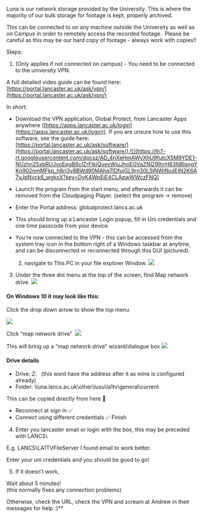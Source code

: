 Luna is our network storage provided by the University. This is where the majority of our bulk storage for footage is kept, properly archived. 

This can be connected to on any machine outside the University as well as on Campus in order to remotely access the recorded footage. 
Please be careful as this may be our hard copy of footage - always work with copies!!

  Steps:

1. (Only applies if not connected on campus) - You need to be connected to the university VPN. 

A full detailed video guide can be found here: [https://portal.lancaster.ac.uk/ask/vpn/](https://portal.lancaster.ac.uk/ask/vpn/)  

In short:

- Download the VPN application, Global Protect, from Lancaster Apps anywhere ([https://apps.lancaster.ac.uk/login](https://apps.lancaster.ac.uk/login)). If you are unsure how to use this software, see the guide here: [https://portal.lancaster.ac.uk/ask/software/](https://portal.lancaster.ac.uk/ask/software/).![](https://lh7-rt.googleusercontent.com/docsz/AD_4nXeHmAWvXhU9futcX5M9YDE1-NUzhn25xbRUJvoEpgB6cIZrFIkiQvevWjuJhoEGVaZNQ1RhrH63NBlsngYKn902nmMFkq_h8ri3y8BWd90MAhq7lDfujGL9rn30L5INWifbuIEIN2K6A7yJpNvck6_wgkxX?key=DyK4WpEiE4CLApwWWczFNQ)
    
- Launch the program from the start menu, and afterwards it can be removed from the Cloudpaging Player. (select the program -> remove)
- Enter the Portal address: globalprotect.lancs.ac.uk
- This should bring up a Lancaster Login popup, fill in Uni credentials and one time passcode from your device. 
- You’re now connected to the VPN - this can be accessed from the system tray icon in the bottom right of a Windows taskbar at anytime, and can be disconnected or reconnected through this GUI (pictured).

  2. navigate to This PC in your file explorer Window.
![](https://lh7-rt.googleusercontent.com/docsz/AD_4nXe_Vcw8SoSR8EGr1-6D-gBjkV0S7CAUv0PXBSmGD9iZwm73pbD32tI0fRKv3ubs-J_0lBZcfc0JHDhab6uoqYv6zZP-hWND4ljKZmvCVtQWU6z6wOKhfh-ISRBUuV2y5kfxMmoMw1wA735aIUtECaBPFemr?key=DyK4WpEiE4CLApwWWczFNQ)

3. Under the three dot menu at the top of the screen, find Map network drive.
![](https://lh7-rt.googleusercontent.com/docsz/AD_4nXeWWjAmMO15915F-wSdh039ngUBf3WpC4l2krvbUvkhOkzHAD9Cz_B4ZLH8pE9qy1pyxjgQ1GSn0nWfbA2cyG3cumuVX479dwwHPilXh5A9KEvXTArEcPBsw-ZSpYnUeKRygYACGLzyt6u-BaaMf2zlP0Bj?key=DyK4WpEiE4CLApwWWczFNQ)


#### On Windows 10 it may look like this:
Click the drop down arrow to show the top menu
 
![](https://lh7-rt.googleusercontent.com/docsz/AD_4nXfbDFwM0WaNhWOkim5PdoDIVR_2SJl5rakegCGbaAWc9OWfwDcQqSHgWvc1MreH77na53m3lSrviet4w3t3R9mbY_n41xbdfi3uh8M9zHlzCMJ7_H_BuXGkehtdyEcptrqDF89AQFhmdRxvQxwg7opG7Q0?key=DyK4WpEiE4CLApwWWczFNQ)  
  
  Click “map network drive” 
![](https://lh7-rt.googleusercontent.com/docsz/AD_4nXcSOkaMajJTWZlezYJ-eN4JzK5jdtxNTV7A6W7MQEs3nIAvR5N0cwgk4TRNy5LrZY8MgVlljEt8A4gDAFLHn4D_k0AuPephO55-o9-Zh_p0SXaqOadsdh0rDiXX7AMxiBjEClvgCFtoqkHoFj9R2hTmj1c?key=DyK4WpEiE4CLApwWWczFNQ)  
  
This will bring up a “map network drive” wizard/dialogue box
![](https://lh7-rt.googleusercontent.com/docsz/AD_4nXeVzj9-XIFGNadqaTggsMWA-rfUsc1X7JRsJ-njGpZZ9hHvCXCMTS2Iacfpv0XZXF2pjXp9asH0tttjD3YW2cdow4LQcdqrECEH2GuO1dLipS76-FfAB8Ww2vSw62tFN295ouN7HUr3z0bFzWp_cf3BI_Gq?key=DyK4WpEiE4CLApwWWczFNQ)

#### Drive details
- Drive: Z:   (this wont have the address after it as mine is configured already)
- Folder: \\luna.lancs.ac.uk\other\lusu\la1tv\general\current

This can be copied directly from here 🙂

- Reconnect at sign in ✅
- Connect using different credentials ✅
Finish

4. Enter you lancaster email or login with the box, this may be preceded with LANCS\

E.g. LANCS\LA1TVFileServer
I found email to work better. 

Enter your uni credentials and you should be good to go!  
  
   5. If it doesn’t work,

Wait about 5 minutes!  
(this normally fixes any connection problems)

Otherwise, check the URL, check the VPN and scream at Andrew in their messages for help :)**